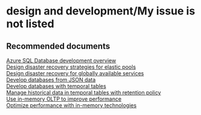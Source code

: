 <properties
	pageTitle="design and development/My issue is not listed"
	description="design and development/My issue is not listed"
	service="microsoft.sql"
	resource="servers"
	authors="emlisa"
	displayOrder=""
	selfHelpType="generic"
	supportTopicIds="32045128"
	productPesIds="13491"
	cloudEnvironments="public"
/>

# design and development/My issue is not listed

## **Recommended documents**

[Azure SQL Database development overview](https://docs.microsoft.com/azure/sql-database/sql-database-develop-overview/)<br>
[Design disaster recovery strategies for elastic pools](https://docs.microsoft.com/azure/sql-database/sql-database-disaster-recovery-strategies-for-applications-with-elastic-pool/)<br>
[Design disaster recovery for globally available services](https://docs.microsoft.com/azure/sql-database/sql-database-designing-cloud-solutions-for-disaster-recovery/)<br>
[Develop databases from JSON data](https://docs.microsoft.com/en-us/azure/sql-database/sql-database-json-features/)<br>
[Develop databases with temporal tables](https://docs.microsoft.com/azure/sql-database/sql-database-temporal-tables/)<br>
[Manage historical data in temporal tables with retention policy](https://docs.microsoft.com/azure/sql-database/sql-database-temporal-tables-retention-policy/)<br>
[Use in-memory OLTP to improve performance](https://docs.microsoft.com/azure/sql-database/sql-database-in-memory-oltp-migration/)<br>
[Optimize performance with in-memory technologies](https://docs.microsoft.com/azure/sql-database/sql-database-in-memory/)
